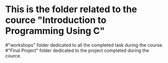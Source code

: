 # This is the folder related to the cource "Introduction to Programming Using C"
#"workshops" folder dedicated to all the completed task during the course.
#"Final Project" folder dedicated to the project completed during the cource.
